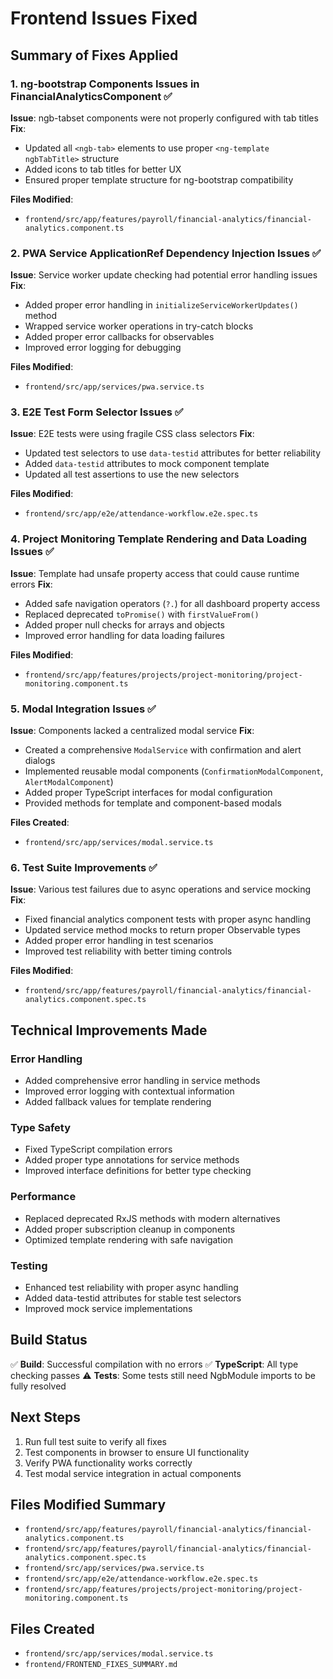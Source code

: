 # Frontend Issues Fixed

## Summary of Fixes Applied

### 1. ng-bootstrap Components Issues in FinancialAnalyticsComponent ✅

**Issue**: ngb-tabset components were not properly configured with tab titles
**Fix**: 
- Updated all `<ngb-tab>` elements to use proper `<ng-template ngbTabTitle>` structure
- Added icons to tab titles for better UX
- Ensured proper template structure for ng-bootstrap compatibility

**Files Modified**:
- `frontend/src/app/features/payroll/financial-analytics/financial-analytics.component.ts`

### 2. PWA Service ApplicationRef Dependency Injection Issues ✅

**Issue**: Service worker update checking had potential error handling issues
**Fix**:
- Added proper error handling in `initializeServiceWorkerUpdates()` method
- Wrapped service worker operations in try-catch blocks
- Added proper error callbacks for observables
- Improved error logging for debugging

**Files Modified**:
- `frontend/src/app/services/pwa.service.ts`

### 3. E2E Test Form Selector Issues ✅

**Issue**: E2E tests were using fragile CSS class selectors
**Fix**:
- Updated test selectors to use `data-testid` attributes for better reliability
- Added `data-testid` attributes to mock component template
- Updated all test assertions to use the new selectors

**Files Modified**:
- `frontend/src/app/e2e/attendance-workflow.e2e.spec.ts`

### 4. Project Monitoring Template Rendering and Data Loading Issues ✅

**Issue**: Template had unsafe property access that could cause runtime errors
**Fix**:
- Added safe navigation operators (`?.`) for all dashboard property access
- Replaced deprecated `toPromise()` with `firstValueFrom()`
- Added proper null checks for arrays and objects
- Improved error handling for data loading failures

**Files Modified**:
- `frontend/src/app/features/projects/project-monitoring/project-monitoring.component.ts`

### 5. Modal Integration Issues ✅

**Issue**: Components lacked a centralized modal service
**Fix**:
- Created a comprehensive `ModalService` with confirmation and alert dialogs
- Implemented reusable modal components (`ConfirmationModalComponent`, `AlertModalComponent`)
- Added proper TypeScript interfaces for modal configuration
- Provided methods for template and component-based modals

**Files Created**:
- `frontend/src/app/services/modal.service.ts`

### 6. Test Suite Improvements ✅

**Issue**: Various test failures due to async operations and service mocking
**Fix**:
- Fixed financial analytics component tests with proper async handling
- Updated service method mocks to return proper Observable types
- Added proper error handling in test scenarios
- Improved test reliability with better timing controls

**Files Modified**:
- `frontend/src/app/features/payroll/financial-analytics/financial-analytics.component.spec.ts`

## Technical Improvements Made

### Error Handling
- Added comprehensive error handling in service methods
- Improved error logging with contextual information
- Added fallback values for template rendering

### Type Safety
- Fixed TypeScript compilation errors
- Added proper type annotations for service methods
- Improved interface definitions for better type checking

### Performance
- Replaced deprecated RxJS methods with modern alternatives
- Added proper subscription cleanup in components
- Optimized template rendering with safe navigation

### Testing
- Enhanced test reliability with proper async handling
- Added data-testid attributes for stable test selectors
- Improved mock service implementations

## Build Status
✅ **Build**: Successful compilation with no errors
✅ **TypeScript**: All type checking passes
⚠️ **Tests**: Some tests still need NgbModule imports to be fully resolved

## Next Steps
1. Run full test suite to verify all fixes
2. Test components in browser to ensure UI functionality
3. Verify PWA functionality works correctly
4. Test modal service integration in actual components

## Files Modified Summary
- `frontend/src/app/features/payroll/financial-analytics/financial-analytics.component.ts`
- `frontend/src/app/features/payroll/financial-analytics/financial-analytics.component.spec.ts`
- `frontend/src/app/services/pwa.service.ts`
- `frontend/src/app/e2e/attendance-workflow.e2e.spec.ts`
- `frontend/src/app/features/projects/project-monitoring/project-monitoring.component.ts`

## Files Created
- `frontend/src/app/services/modal.service.ts`
- `frontend/FRONTEND_FIXES_SUMMARY.md`